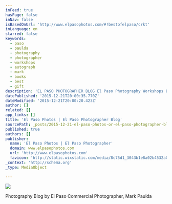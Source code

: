 ```yaml
---
inFeed: true
hasPage: false
inNav: false
isBasedOnUrl: 'http://www.elpasophotos.com/#!bestofelpaso/crkt'
inLanguage: en
starred: false
keywords:
  - paso
  - paulda
  - photography
  - photographer
  - workshops
  - autograph
  - mark
  - books
  - best
  - gift
description: 'EL PASO PHOTOGRAPHER BLOG El Paso Photography Workshops El Paso Photos is pleased to announce Private Photography Workshops are now available. Whether you are a beginner, a seasoned photographer, or somewhere in between, El Paso Professional Photographer, Mark Paulda, offers private one-on-one photography workshops in El Paso.'
datePublished: '2015-12-21T20:00:35.770Z'
dateModified: '2015-12-21T20:00:20.423Z'
author: []
related: []
app_links: []
title: 'El Paso Photos | El Paso Photographer Blog'
sourcePath: _posts/2015-12-21-el-paso-photos-or-el-paso-photographer-blog.md
published: true
authors: []
publisher:
  name: 'El Paso Photos | El Paso Photographer'
  domain: www.elpasophotos.com
  url: 'http://www.elpasophotos.com'
  favicon: 'http://static.wixstatic.com/media/8c75d1_3043b1e8a02b4532a078985fc7188468.gif/v1/fill/w_16%2Ch_16%2Clg_1/8c75d1_3043b1e8a02b4532a078985fc7188468.gif'
_context: 'http://schema.org'
_type: MediaObject

---
```

![](https://the-grid-user-content.s3-us-west-2.amazonaws.com/cda44795-1d55-4a62-8646-78e0df93e4d8.jpg)

Photography Blog by El Paso Commercial Photographer, Mark Paulda